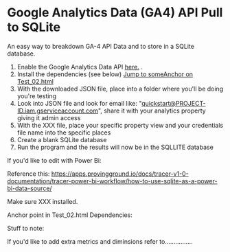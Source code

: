 # Google Analytics Data (GA4) API Pull to SQLite
An easy way to breakdown GA-4 API Data and to store in a SQLite database.

1. Enable the Google Analytics Data API <a href="(https://developers.google.com/analytics/devguides/reporting/data/v1/quickstart-client-libraries)">here.</a>
.
2. Install the dependencies (see below) <a href="Test_02.html#someAnchor">Jump to someAnchor on Test_02.html</a>
3. With the downloaded JSON file, place into a folder where you'll be doing you're testing
4. Look into JSON file and look for email like: "quickstart@PROJECT-ID.iam.gserviceaccount.com", share it with your analytics property giving it admin access
5. With the XXX file, place your specific property view and your credentials file name into the specific places
6. Create a blank SQLite database
7. Run the program and the results will now be in the SQLLITE database

If you'd like to edit with Power Bi:

Reference this: https://apps.provingground.io/docs/tracer-v1-0-documentation/tracer-power-bi-workflow/how-to-use-sqlite-as-a-power-bi-data-source/

Make sure XXX installed.

<a id="someAnchor">Anchor point in Test_02.html</a> Dependencies:

Stuff to note:

If you'd like to add extra metrics and diminsions refer to................
